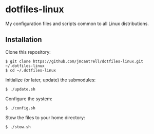 # dotfiles-linux

My configuration files and scripts common to all Linux distributions.

## Installation

Clone this repository:

```
$ git clone https://github.com/jmcantrell/dotfiles-linux.git ~/.dotfiles-linux
$ cd ~/.dotfiles-linux
```

Initialize (or later, update) the submodules:

```
$ ./update.sh
```

Configure the system:

```
$ ./config.sh
```

Stow the files to your home directory:

```
$ ./stow.sh
```
